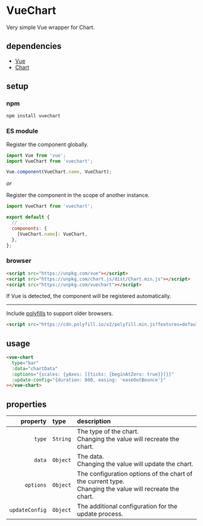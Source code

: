 # VueChart

Very simple Vue wrapper for Chart.

## dependencies

- [Vue](https://github.com/vuejs/vue)
- [Chart](https://github.com/chartjs/Chart.js)

## setup

### npm

```shell
npm install vuechart
```

### ES module

Register the component globally.

```javascript
import Vue from 'vue';
import VueChart from 'vuechart';

Vue.component(VueChart.name, VueChart);
```

*or*

Register the component in the scope of another instance.

```javascript
import VueChart from 'vuechart';

export default {
  // ...
  components: {
    [VueChart.name]: VueChart,
  },
};
```

### browser

```html
<script src="https://unpkg.com/vue"></script>
<script src="https://unpkg.com/chart.js/dist/Chart.min.js"></script>
<script src="https://unpkg.com/vuechart"></script>
```

If Vue is detected, the component will be registered automatically.

---

Include [polyfills](https://polyfill.io/) to support older browsers.

```html
<script src="https://cdn.polyfill.io/v2/polyfill.min.js?features=default,Object.entries"></script>
```

## usage

```html
<vue-chart
  type="bar"
  :data="chartData"
  :options="{scales: {yAxes: [{ticks: {beginAtZero: true}}]}}"
  :update-config="{duration: 800, easing: 'easeOutBounce'}"
></vue-chart>
```

## properties

| property | type | description |
| ---: | :--- | :--- |
| `type` | `String` | The type of the chart.<br/>Changing the value will recreate the chart. |
| `data` | `Object` | The data.<br/>Changing the value will update the chart. |
| `options` | `Object` | The configuration options of the chart of the current type.<br/>Changing the value will recreate the chart. |
| `updateConfig` | `Object` | The additional configuration for the update process. |
